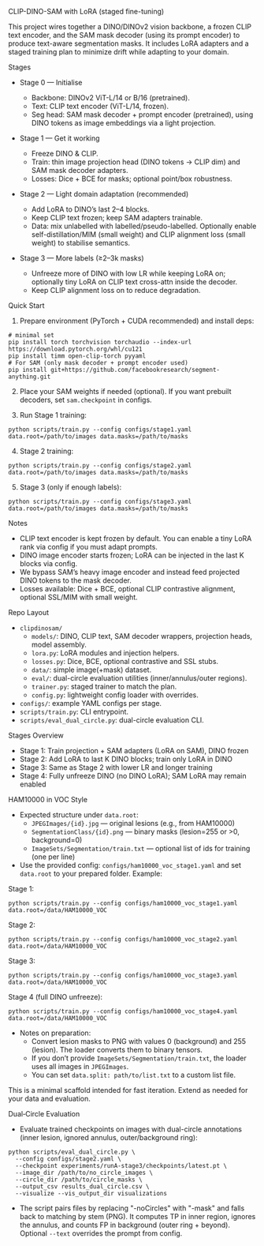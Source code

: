 CLIP-DINO-SAM with LoRA (staged fine-tuning)

This project wires together a DINO/DINOv2 vision backbone, a frozen CLIP text encoder, and the SAM mask decoder (using its prompt encoder) to produce text-aware segmentation masks. It includes LoRA adapters and a staged training plan to minimize drift while adapting to your domain.

Stages

- Stage 0 — Initialise
  - Backbone: DINOv2 ViT-L/14 or B/16 (pretrained).
  - Text: CLIP text encoder (ViT-L/14, frozen).
  - Seg head: SAM mask decoder + prompt encoder (pretrained), using DINO tokens as image embeddings via a light projection.

- Stage 1 — Get it working
  - Freeze DINO & CLIP.
  - Train: thin image projection head (DINO tokens → CLIP dim) and SAM mask decoder adapters.
  - Losses: Dice + BCE for masks; optional point/box robustness.

- Stage 2 — Light domain adaptation (recommended)
  - Add LoRA to DINO’s last 2–4 blocks.
  - Keep CLIP text frozen; keep SAM adapters trainable.
  - Data: mix unlabelled with labelled/pseudo-labelled. Optionally enable self-distillation/MIM (small weight) and CLIP alignment loss (small weight) to stabilise semantics.

- Stage 3 — More labels (≥2–3k masks)
  - Unfreeze more of DINO with low LR while keeping LoRA on; optionally tiny LoRA on CLIP text cross-attn inside the decoder.
  - Keep CLIP alignment loss on to reduce degradation.

Quick Start

1) Prepare environment (PyTorch + CUDA recommended) and install deps:

```
# minimal set
pip install torch torchvision torchaudio --index-url https://download.pytorch.org/whl/cu121
pip install timm open-clip-torch pyyaml
# For SAM (only mask decoder + prompt encoder used)
pip install git+https://github.com/facebookresearch/segment-anything.git
```

2) Place your SAM weights if needed (optional). If you want prebuilt decoders, set `sam.checkpoint` in configs.

3) Run Stage 1 training:

```
python scripts/train.py --config configs/stage1.yaml data.root=/path/to/images data.masks=/path/to/masks
```

4) Stage 2 training:

```
python scripts/train.py --config configs/stage2.yaml data.root=/path/to/images data.masks=/path/to/masks
```

5) Stage 3 (only if enough labels):

```
python scripts/train.py --config configs/stage3.yaml data.root=/path/to/images data.masks=/path/to/masks
```

Notes

- CLIP text encoder is kept frozen by default. You can enable a tiny LoRA rank via config if you must adapt prompts.
- DINO image encoder starts frozen; LoRA can be injected in the last K blocks via config.
- We bypass SAM’s heavy image encoder and instead feed projected DINO tokens to the mask decoder.
- Losses available: Dice + BCE, optional CLIP contrastive alignment, optional SSL/MIM with small weight.

Repo Layout

- `clipdinosam/`
  - `models/`: DINO, CLIP text, SAM decoder wrappers, projection heads, model assembly.
  - `lora.py`: LoRA modules and injection helpers.
  - `losses.py`: Dice, BCE, optional contrastive and SSL stubs.
  - `data/`: simple image(+mask) dataset.
  - `eval/`: dual-circle evaluation utilities (inner/annulus/outer regions).
  - `trainer.py`: staged trainer to match the plan.
  - `config.py`: lightweight config loader with overrides.
- `configs/`: example YAML configs per stage.
- `scripts/train.py`: CLI entrypoint.
- `scripts/eval_dual_circle.py`: dual-circle evaluation CLI.

Stages Overview

- Stage 1: Train projection + SAM adapters (LoRA on SAM), DINO frozen
- Stage 2: Add LoRA to last K DINO blocks; train only LoRA in DINO
- Stage 3: Same as Stage 2 with lower LR and longer training
- Stage 4: Fully unfreeze DINO (no DINO LoRA); SAM LoRA may remain enabled

HAM10000 in VOC Style

- Expected structure under `data.root`:
  - `JPEGImages/{id}.jpg` — original lesions (e.g., from HAM10000)
  - `SegmentationClass/{id}.png` — binary masks (lesion=255 or >0, background=0)
  - `ImageSets/Segmentation/train.txt` — optional list of ids for training (one per line)
- Use the provided config: `configs/ham10000_voc_stage1.yaml` and set `data.root` to your prepared folder. Example:

Stage 1:
```
python scripts/train.py --config configs/ham10000_voc_stage1.yaml data.root=/data/HAM10000_VOC
```

Stage 2:
```
python scripts/train.py --config configs/ham10000_voc_stage2.yaml data.root=/data/HAM10000_VOC
```

Stage 3:
```
python scripts/train.py --config configs/ham10000_voc_stage3.yaml data.root=/data/HAM10000_VOC
```

Stage 4 (full DINO unfreeze):
```
python scripts/train.py --config configs/ham10000_voc_stage4.yaml data.root=/data/HAM10000_VOC
```

- Notes on preparation:
  - Convert lesion masks to PNG with values 0 (background) and 255 (lesion). The loader converts them to binary tensors.
  - If you don’t provide `ImageSets/Segmentation/train.txt`, the loader uses all images in `JPEGImages`.
  - You can set `data.split: path/to/list.txt` to a custom list file.

This is a minimal scaffold intended for fast iteration. Extend as needed for your data and evaluation.

Dual‑Circle Evaluation

- Evaluate trained checkpoints on images with dual-circle annotations (inner lesion, ignored annulus, outer/background ring):

```
python scripts/eval_dual_circle.py \
  --config configs/stage2.yaml \
  --checkpoint experiments/runA-stage3/checkpoints/latest.pt \
  --image_dir /path/to/no_circle_images \
  --circle_dir /path/to/circle_masks \
  --output_csv results_dual_circle.csv \
  --visualize --vis_output_dir visualizations
```

- The script pairs files by replacing "-noCircles" with "-mask" and falls back to matching by stem (PNG). It computes TP in inner region, ignores the annulus, and counts FP in background (outer ring + beyond). Optional `--text` overrides the prompt from config.
